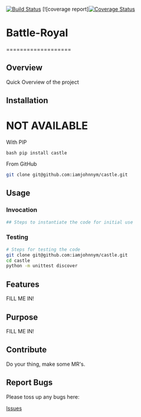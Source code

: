 [![Build Status](https://travis-ci.org/iamjohnnym/castle.svg?branch=master)](https://travis-ci.org/iamjohnnym/castle)
[![coverage report][![Coverage Status](https://coveralls.io/repos/github/iamjohnnym/castle/badge.svg?branch=master)](https://coveralls.io/github/iamjohnnym/castle?branch=master)

# Battle-Royal
===================

## Overview

Quick Overview of the project

## Installation


# NOT AVAILABLE
With PIP

``bash
pip install castle
``

From GitHub

```bash
git clone git@github.com:iamjohnnym/castle.git
```

## Usage

### Invocation

```python
## Steps to instantiate the code for initial use
```

### Testing

```bash
# Steps for testing the code
git clone git@github.com:iamjohnnym/castle.git
cd castle
python -m unittest discover
```

## Features

FILL ME IN!

## Purpose

FILL ME IN!

## Contribute

Do your thing, make some MR's.

## Report Bugs

Please toss up any bugs here:

[Issues](https://github.com/iamjohnnym/castle/issues)
